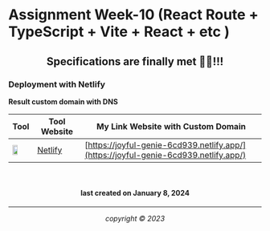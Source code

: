 
# Assignment Week-10 (React Route + TypeScript + Vite + React + etc )

<h2 align="center"> Specifications are finally met 🚧💥!!! </h2>

### Deployment with Netlify

**Result custom domain with DNS**

|       Tool     | Tool Website | My Link Website with Custom Domain |
|----------------|--------------|------------------------------------|
|<img width="55%" img src="https://searchvectorlogo.com/wp-content/uploads/2023/06/netlify-logo-vector-2023.png">|[Netlify](https://netlify.com/) |[https://joyful-genie-6cd939.netlify.app/](https://joyful-genie-6cd939.netlify.app/)|



<br>


<h4 align="center">last created on January 8, 2024</h4>


---


<p align="center"></p>
<p align="center"><i>copyright &copy; 2023</i></p>



